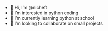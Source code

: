 - 👋 Hi, I’m @nicheft
- 👀 I’m interested in python coding
- 🌱 I’m currently learning python at school
- 💞️ I’m looking to collaborate on small projects


<!---
nicheft/nicheft is a ✨ special ✨ repository because its `README.md` (this file) appears on your GitHub profile.
You can click the Preview link to take a look at your changes.
--->
